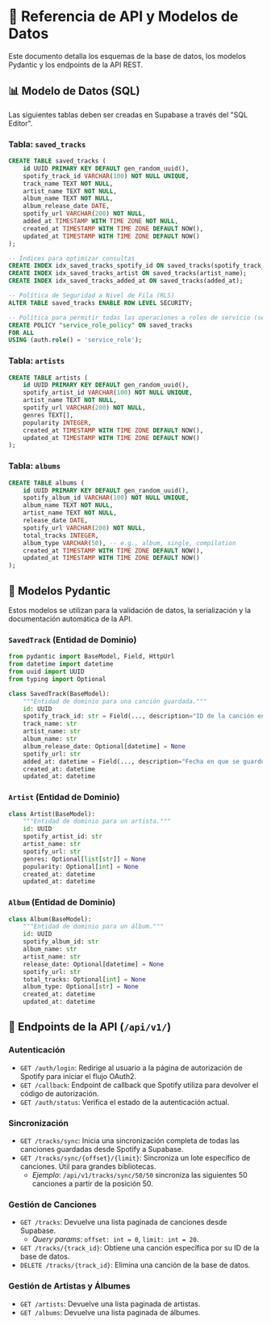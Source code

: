 # 📝 Referencia de API y Modelos de Datos

Este documento detalla los esquemas de la base de datos, los modelos Pydantic y los endpoints de la API REST.

## 📊 Modelo de Datos (SQL)

Las siguientes tablas deben ser creadas en Supabase a través del "SQL Editor".

### Tabla: `saved_tracks`
```sql
CREATE TABLE saved_tracks (
    id UUID PRIMARY KEY DEFAULT gen_random_uuid(),
    spotify_track_id VARCHAR(100) NOT NULL UNIQUE,
    track_name TEXT NOT NULL,
    artist_name TEXT NOT NULL,
    album_name TEXT NOT NULL,
    album_release_date DATE,
    spotify_url VARCHAR(200) NOT NULL,
    added_at TIMESTAMP WITH TIME ZONE NOT NULL,
    created_at TIMESTAMP WITH TIME ZONE DEFAULT NOW(),
    updated_at TIMESTAMP WITH TIME ZONE DEFAULT NOW()
);

-- Índices para optimizar consultas
CREATE INDEX idx_saved_tracks_spotify_id ON saved_tracks(spotify_track_id);
CREATE INDEX idx_saved_tracks_artist ON saved_tracks(artist_name);
CREATE INDEX idx_saved_tracks_added_at ON saved_tracks(added_at);

-- Política de Seguridad a Nivel de Fila (RLS)
ALTER TABLE saved_tracks ENABLE ROW LEVEL SECURITY;

-- Política para permitir todas las operaciones a roles de servicio (service_role)
CREATE POLICY "service_role_policy" ON saved_tracks
FOR ALL
USING (auth.role() = 'service_role');
```

### Tabla: `artists`
```sql
CREATE TABLE artists (
    id UUID PRIMARY KEY DEFAULT gen_random_uuid(),
    spotify_artist_id VARCHAR(100) NOT NULL UNIQUE,
    artist_name TEXT NOT NULL,
    spotify_url VARCHAR(200) NOT NULL,
    genres TEXT[],
    popularity INTEGER,
    created_at TIMESTAMP WITH TIME ZONE DEFAULT NOW(),
    updated_at TIMESTAMP WITH TIME ZONE DEFAULT NOW()
);
```

### Tabla: `albums`
```sql
CREATE TABLE albums (
    id UUID PRIMARY KEY DEFAULT gen_random_uuid(),
    spotify_album_id VARCHAR(100) NOT NULL UNIQUE,
    album_name TEXT NOT NULL,
    artist_name TEXT NOT NULL,
    release_date DATE,
    spotify_url VARCHAR(200) NOT NULL,
    total_tracks INTEGER,
    album_type VARCHAR(50), -- e.g., album, single, compilation
    created_at TIMESTAMP WITH TIME ZONE DEFAULT NOW(),
    updated_at TIMESTAMP WITH TIME ZONE DEFAULT NOW()
);
```

## 📝 Modelos Pydantic

Estos modelos se utilizan para la validación de datos, la serialización y la documentación automática de la API.

### `SavedTrack` (Entidad de Dominio)
```python
from pydantic import BaseModel, Field, HttpUrl
from datetime import datetime
from uuid import UUID
from typing import Optional

class SavedTrack(BaseModel):
    """Entidad de dominio para una canción guardada."""
    id: UUID
    spotify_track_id: str = Field(..., description="ID de la canción en Spotify")
    track_name: str
    artist_name: str
    album_name: str
    album_release_date: Optional[datetime] = None
    spotify_url: str
    added_at: datetime = Field(..., description="Fecha en que se guardó en Spotify")
    created_at: datetime
    updated_at: datetime
```

### `Artist` (Entidad de Dominio)
```python
class Artist(BaseModel):
    """Entidad de dominio para un artista."""
    id: UUID
    spotify_artist_id: str
    artist_name: str
    spotify_url: str
    genres: Optional[list[str]] = None
    popularity: Optional[int] = None
    created_at: datetime
    updated_at: datetime
```

### `Album` (Entidad de Dominio)
```python
class Album(BaseModel):
    """Entidad de dominio para un álbum."""
    id: UUID
    spotify_album_id: str
    album_name: str
    artist_name: str
    release_date: Optional[datetime] = None
    spotify_url: str
    total_tracks: Optional[int] = None
    album_type: Optional[str] = None
    created_at: datetime
    updated_at: datetime
```

## 🚀 Endpoints de la API (`/api/v1/`)

### Autenticación
- `GET /auth/login`: Redirige al usuario a la página de autorización de Spotify para iniciar el flujo OAuth2.
- `GET /callback`: Endpoint de callback que Spotify utiliza para devolver el código de autorización.
- `GET /auth/status`: Verifica el estado de la autenticación actual.

### Sincronización
- `GET /tracks/sync`: Inicia una sincronización completa de todas las canciones guardadas desde Spotify a Supabase.
- `GET /tracks/sync/{offset}/{limit}`: Sincroniza un lote específico de canciones. Útil para grandes bibliotecas.
  - *Ejemplo*: `/api/v1/tracks/sync/50/50` sincroniza las siguientes 50 canciones a partir de la posición 50.

### Gestión de Canciones
- `GET /tracks`: Devuelve una lista paginada de canciones desde Supabase.
  - *Query params*: `offset: int = 0`, `limit: int = 20`.
- `GET /tracks/{track_id}`: Obtiene una canción específica por su ID de la base de datos.
- `DELETE /tracks/{track_id}`: Elimina una canción de la base de datos.

### Gestión de Artistas y Álbumes
- `GET /artists`: Devuelve una lista paginada de artistas.
- `GET /albums`: Devuelve una lista paginada de álbumes.
